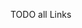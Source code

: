 [//]: # (This file was generated from: doc/templates/04-Links.mdt using the documentation_builder package on: 2021-08-26 12:42:31.649042.)


TODO all Links